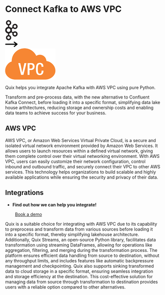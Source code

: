 # Connect Kafka to AWS VPC

<div class="connect-images cards blog-grid-card" markdown>
<div>
<img src="../images/kafka_logo.png" width="40px" />
</div>
<div>
<img src="../images/arrow.svg" width="40px" />
</div>
<div>
<img src="./images/aws-vpc_1.jpg" />
</div>
</div>

Quix helps you integrate Apache Kafka with AWS VPC using pure Python.

Transform and pre-process data, with the new alternative to Confluent Kafka Connect, before loading it into a specific format, simplifying data lake house arthitectures, reducing storage and ownership costs and enabling data teams to achieve success for your business.

## AWS VPC

AWS VPC, or Amazon Web Services Virtual Private Cloud, is a secure and isolated virtual network environment provided by Amazon Web Services. It allows users to launch resources within a defined virtual network, giving them complete control over their virtual networking environment. With AWS VPC, users can easily customize their network configuration, control inbound and outbound traffic, and securely connect their VPC to other AWS services. This technology helps organizations to build scalable and highly available applications while ensuring the security and privacy of their data.

## Integrations

<div class="grid cards" markdown>

- __Find out how we can help you integrate!__

    <a class="md-button md-button--primary" href="https://share.hsforms.com/1iW0TmZzKQMChk0lxd_tGiw4yjw2?__hstc=175542013.2303933fbd746c0ac86d9ccbe9bc9100.1728383268831.1729603416735.1729620918855.31&__hssc=175542013.1.1729620918855&__hsfp=2132701734" target="_blank" style="margin:.5rem;">Book a demo</a>

</div>


Quix is a suitable choice for integrating with AWS VPC due to its capability to preprocess and transform data from various sources before loading it into a specific format, thereby simplifying lakehouse architecture. Additionally, Quix Streams, an open-source Python library, facilitates data transformation using streaming DataFrames, allowing for operations like aggregation, filtering, and merging during the transformation process. The platform ensures efficient data handling from source to destination, without any throughput limits, and includes features like automatic backpressure management and checkpointing. Quix also supports sinking transformed data to cloud storage in a specific format, ensuring seamless integration and storage efficiency at the destination. This cost-effective solution for managing data from source through transformation to destination provides users with a reliable option compared to other alternatives.

